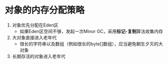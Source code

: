 # 对象的内存分配策略
1. 对象优先分配在Eden区
	- 如果Eden区空间不够，发起一次Minor GC，采用**标记-复制**算法收集内存
3.  大对象直接进入老年代
	- 很长的字符串以及数组（例如很长的byte[]数组），应当避免朝生夕灭的大对象
4. 长期存活的对象进入老年代
